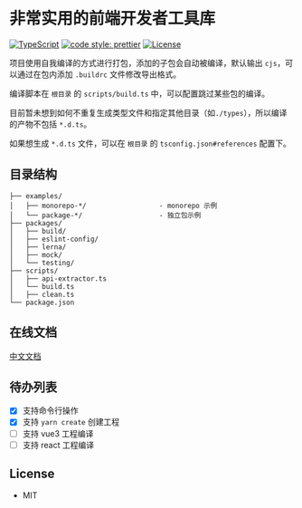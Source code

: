 # 非常实用的前端开发者工具库

[![TypeScript](https://img.shields.io/badge/lang-typescript-informational?style=flat-square)](https://www.typescriptlang.org)
[![code style: prettier](https://img.shields.io/badge/code_style-prettier-ff69b4.svg?style=flat-square)](https://github.com/prettier/prettier)
[![License](https://img.shields.io/badge/License-MIT-green.svg?style=flat-square)](#License)

项目使用自我编译的方式进行打包，添加的子包会自动被编译，默认输出 `cjs`，可以通过在包内添加 `.buildrc` 文件修改导出格式。

编译脚本在 `根目录` 的 `scripts/build.ts` 中，可以配置跳过某些包的编译。

目前暂未想到如何不重复生成类型文件和指定其他目录（如`./types`），所以编译的产物不包括 `*.d.ts`。

如果想生成 `*.d.ts` 文件，可以在 `根目录` 的 `tsconfig.json#references` 配置下。

## 目录结构

```text
├── examples/
│   ├── monorepo-*/                  - monorepo 示例
│   └── package-*/                   - 独立包示例
├── packages/
│   ├── build/
│   ├── eslint-config/
│   ├── lerna/
│   ├── mock/
│   └── testing/
├── scripts/
│   ├── api-extractor.ts
│   └── build.ts
│   ├── clean.ts
└── package.json
```

## 在线文档

[中文文档](https://zhengxs-devkit.github.io/devkit/)

## 待办列表

- [x] 支持命令行操作
- [x] 支持 `yarn create` 创建工程
- [ ] 支持 vue3 工程编译
- [ ] 支持 react 工程编译

## License

- MIT

